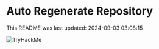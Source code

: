 # Auto Regenerate Repository

This README was last updated: 2024-09-03 03:08:15

 ![TryHackMe](https://tryhackme.com/badge/533634)